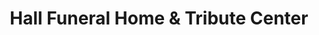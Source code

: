 ---
title: "Hall Funeral Home & Tribute Center"
url: /boothbay/hall-funeral-home-and-tribute-center/
shop: funeral directors
---